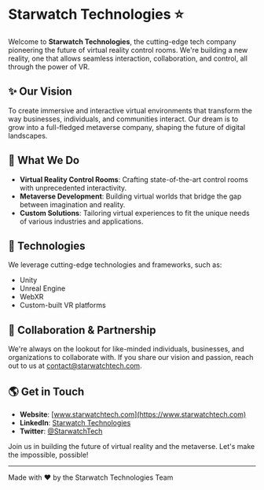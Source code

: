 # Starwatch Technologies :star:

Welcome to **Starwatch Technologies**, the cutting-edge tech company pioneering the future of virtual reality control rooms. We're building a new reality, one that allows seamless interaction, collaboration, and control, all through the power of VR.

## :sparkles: Our Vision

To create immersive and interactive virtual environments that transform the way businesses, individuals, and communities interact. Our dream is to grow into a full-fledged metaverse company, shaping the future of digital landscapes.

## :rocket: What We Do

- **Virtual Reality Control Rooms**: Crafting state-of-the-art control rooms with unprecedented interactivity.
- **Metaverse Development**: Building virtual worlds that bridge the gap between imagination and reality.
- **Custom Solutions**: Tailoring virtual experiences to fit the unique needs of various industries and applications.

## :wrench: Technologies

We leverage cutting-edge technologies and frameworks, such as:

- Unity
- Unreal Engine
- WebXR
- Custom-built VR platforms

## :handshake: Collaboration & Partnership

We're always on the lookout for like-minded individuals, businesses, and organizations to collaborate with. If you share our vision and passion, reach out to us at [contact@starwatchtech.com](mailto:contact@starwatchtech.com).

## :earth_americas: Get in Touch

- **Website**: [www.starwatchtech.com](https://www.starwatchtech.com)
- **LinkedIn**: [Starwatch Technologies](https://www.linkedin.com/company/starwatch-technologies)
- **Twitter**: [@StarwatchTech](https://twitter.com/StarwatchTech)

Join us in building the future of virtual reality and the metaverse. Let's make the impossible, possible!

---

Made with :heart: by the Starwatch Technologies Team
